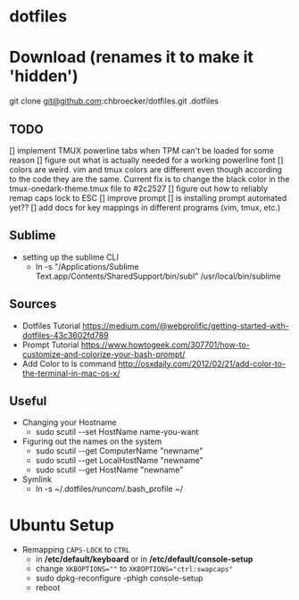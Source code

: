 # dotfiles

# Download (renames it to make it 'hidden')

git clone git@github.com:chbroecker/dotfiles.git .dotfiles

## TODO
[] implement TMUX powerline tabs when TPM can't be loaded for some reason
[] figure out what is actually needed for a working powerline font
[] colors are weird. vim and tmux colors are different even though according to the code they are the same. Current fix is to change the black color in the tmux-onedark-theme.tmux file to #2c2527
[] figure out how to reliably remap caps lock to ESC
[] improve prompt
[] is installing prompt automated yet??
[] add docs for key mappings in different programs (vim, tmux, etc.)

## Sublime
* setting up the sublime CLI 
	* ln -s "/Applications/Sublime Text.app/Contents/SharedSupport/bin/subl" /usr/local/bin/sublime


## Sources

* Dotfiles Tutorial 
https://medium.com/@webprolific/getting-started-with-dotfiles-43c3602fd789
* Prompt Tutorial 
https://www.howtogeek.com/307701/how-to-customize-and-colorize-your-bash-prompt/
* Add Color to ls command 
http://osxdaily.com/2012/02/21/add-color-to-the-terminal-in-mac-os-x/



## Useful

* Changing your Hostname
	* sudo scutil --set HostName name-you-want
* Figuring out the names on the system
	* sudo scutil --get ComputerName "newname"
	* sudo scutil --get LocalHostName "newname"
	* sudo scutil --get HostName "newname"
* Symlink
	* ln -s ~/.dotfiles/runcom/.bash_profile ~/

# Ubuntu Setup

*  Remapping `CAPS-LOCK` to `CTRL`
	* in **/etc/default/keyboard** or in **/etc/default/console-setup**
	* change `XKBOPTIONS=""` to `XKBOPTIONS="ctrl:swapcaps"`
	* sudo dpkg-reconfigure -phigh console-setup
	* reboot
